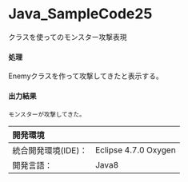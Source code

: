 # Java_SampleCode25
クラスを使ってのモンスター攻撃表現

#### 処理
Enemyクラスを作って攻撃してきたと表示する。

#### 出力結果  
```
モンスターが攻撃してきた。
```
  
| 開発環境 |  |
|:-|:-|
| 統合開発環境(IDE)： | Eclipse 4.7.0 Oxygen |
| 開発言語： | Java8 |
